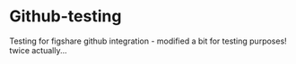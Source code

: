 Github-testing
==============

Testing for figshare github integration - modified a bit for testing purposes! twice actually...
